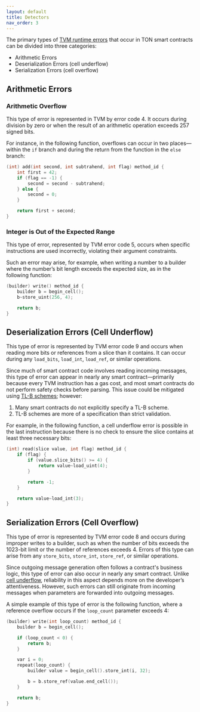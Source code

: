 ```yaml
---
layout: default
title: Detectors
nav_order: 3
---
```


The primary types of [TVM runtime errors](https://docs.ton.org/v3/documentation/tvm/tvm-exit-codes) that occur in TON smart contracts can be divided into three categories:

- Arithmetic Errors
- Deserialization Errors (cell underflow)
- Serialization Errors (cell overflow)

## Arithmetic Errors

### Arithmetic Overflow

This type of error is represented in TVM by error code 4. It occurs during division by zero or when the result of an arithmetic operation exceeds 257 signed bits.

For instance, in the following function, overflows can occur in two places—within the `if` branch and during the return from the function in the `else` branch:

```c
(int) add(int second, int subtrahend, int flag) method_id {
    int first = 42;
    if (flag == -1) {
        second = second - subtrahend;
    } else {
        second = 0;
    }

    return first + second;
}
```

### Integer is Out of the Expected Range

This type of error, represented by TVM error code 5, occurs when specific instructions are used incorrectly, violating their argument constraints.

Such an error may arise, for example, when writing a number to a builder where the number’s bit length exceeds the expected size, as in the following function:

```c
(builder) write() method_id {
    builder b = begin_cell();
    b~store_uint(256, 4);

    return b;
}
```

## Deserialization Errors (Cell Underflow)

This type of error is represented by TVM error code 9 and occurs when reading more bits or references from a slice than it contains. It can occur during any `load_bits`, `load_int`, `load_ref`, or similar operations.

Since much of smart contract code involves reading incoming messages, this type of error can appear in nearly any smart contract—primarily because every TVM instruction has a gas cost, and most smart contracts do not perform safety checks before parsing. This issue could be mitigated using [TL-B schemes](https://docs.ton.org/v3/documentation/data-formats/tlb/tl-b-language); however:
1. Many smart contracts do not explicitly specify a TL-B scheme.
2. TL-B schemes are more of a specification than strict validation.

For example, in the following function, a cell underflow error is possible in the last instruction because there is no check to ensure the slice contains at least three necessary bits:

```c
(int) read(slice value, int flag) method_id {
    if (flag) {
        if (value.slice_bits() >= 4) {
            return value~load_uint(4);
        }

        return -1;
    }

    return value~load_int(3);
}
```

## Serialization Errors (Cell Overflow)

This type of error is represented by TVM error code 8 and occurs during improper writes to a builder, such as when the number of bits exceeds the 1023-bit limit or the number of references exceeds 4. Errors of this type can arise from any `store_bits`, `store_int`, `store_ref`, or similar operations.

Since outgoing message generation often follows a contract's business logic, this type of error can also occur in nearly any smart contract. Unlike [cell underflow](#deserialization-errors-cell-underflow), reliability in this aspect depends more on the developer’s attentiveness. However, such errors can still originate from incoming messages when parameters are forwarded into outgoing messages.

A simple example of this type of error is the following function, where a reference overflow occurs if the `loop_count` parameter exceeds 4:

```c
(builder) write(int loop_count) method_id {
    builder b = begin_cell();

    if (loop_count < 0) {
        return b;
    }

    var i = 0;
    repeat(loop_count) {
        builder value = begin_cell().store_int(i, 32);

        b = b.store_ref(value.end_cell());
    }

    return b;
}
```
